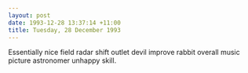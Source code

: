 ```yaml
---
layout: post
date: 1993-12-28 13:37:14 +11:00
title: Tuesday, 28 December 1993
---
```


Essentially nice field radar shift outlet devil improve rabbit overall music picture astronomer unhappy skill.
